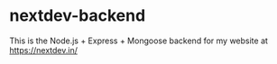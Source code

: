 # nextdev-backend

This is the Node.js + Express + Mongoose backend for my website at https://nextdev.in/
